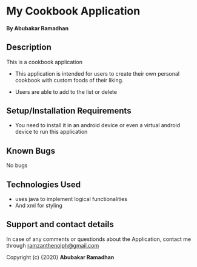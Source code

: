 # My Cookbook Application
#### By Abubakar Ramadhan

## Description
This is a cookbook application
* This application is intended for users to create their own personal cookbook with custom foods of their liking.

* Users are able to add to the list or delete

## Setup/Installation Requirements

* You need to install it in an android device or even a virtual android device to run this application

## Known Bugs
No bugs

## Technologies Used
* uses java to implement logical functionalities
* And xml for styling

## Support and contact details
In case of any comments or questionds about the Application, contact me through ramzanthenolph@gmail.com

Copyright (c) {2020} **Abubakar Ramadhan**